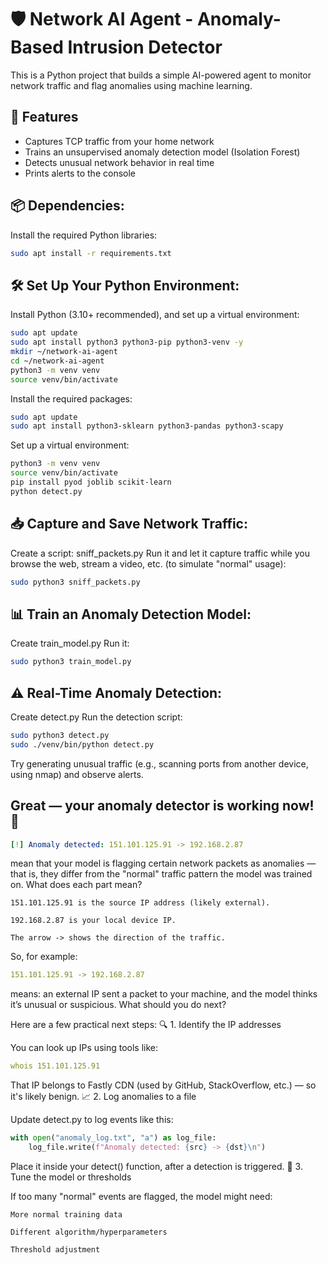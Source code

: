 # 🛡️ Network AI Agent - Anomaly-Based Intrusion Detector

This is a Python project that builds a simple AI-powered agent to monitor network traffic and flag anomalies using machine learning.

## 🔧 Features

- Captures TCP traffic from your home network
- Trains an unsupervised anomaly detection model (Isolation Forest)
- Detects unusual network behavior in real time
- Prints alerts to the console

## 📦 Dependencies:

Install the required Python libraries:

```bash
sudo apt install -r requirements.txt
```

## 🛠 Set Up Your Python Environment:
Install Python (3.10+ recommended), and set up a virtual environment:
```bash
sudo apt update
sudo apt install python3 python3-pip python3-venv -y
mkdir ~/network-ai-agent
cd ~/network-ai-agent
python3 -m venv venv
source venv/bin/activate
```

Install the required packages:
```bash
sudo apt update
sudo apt install python3-sklearn python3-pandas python3-scapy
```

Set up a virtual environment:
```bash
python3 -m venv venv
source venv/bin/activate
pip install pyod joblib scikit-learn
python detect.py
```

## 📥 Capture and Save Network Traffic:
Create a script: sniff_packets.py
Run it and let it capture traffic while you browse the web, stream a video, etc. (to simulate "normal" usage):
```bash
sudo python3 sniff_packets.py
```

## 📊 Train an Anomaly Detection Model:
Create train_model.py
Run it:
```bash
sudo python3 train_model.py
```

## ⚠️ Real-Time Anomaly Detection:
Create detect.py
Run the detection script:
```bash
sudo python3 detect.py
sudo ./venv/bin/python detect.py
```
Try generating unusual traffic (e.g., scanning ports from another device, using nmap) and observe alerts.

## Great — your anomaly detector is working now! 🎉
```yaml
[!] Anomaly detected: 151.101.125.91 -> 192.168.2.87
```
mean that your model is flagging certain network packets as anomalies — that is, they differ from the "normal" traffic pattern the model was trained on.
What does each part mean?

    151.101.125.91 is the source IP address (likely external).

    192.168.2.87 is your local device IP.

    The arrow -> shows the direction of the traffic.

So, for example:
```yaml
151.101.125.91 -> 192.168.2.87
```
means: an external IP sent a packet to your machine, and the model thinks it’s unusual or suspicious.
What should you do next?

Here are a few practical next steps:
🔍 1. Identify the IP addresses

You can look up IPs using tools like:
```yaml
whois 151.101.125.91
```
That IP belongs to Fastly CDN (used by GitHub, StackOverflow, etc.) — so it's likely benign.
📈 2. Log anomalies to a file

Update detect.py to log events like this:
```python
with open("anomaly_log.txt", "a") as log_file:
    log_file.write(f"Anomaly detected: {src} -> {dst}\n")
```
Place it inside your detect() function, after a detection is triggered.
🧠 3. Tune the model or thresholds

If too many "normal" events are flagged, the model might need:

    More normal training data

    Different algorithm/hyperparameters

    Threshold adjustment